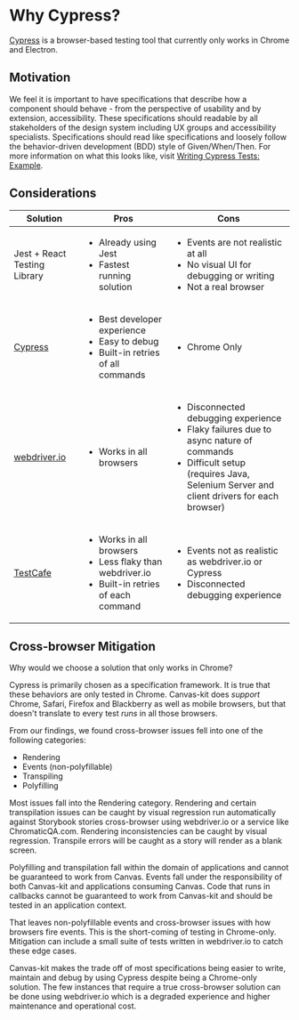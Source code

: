 # Why Cypress?

[Cypress](cypress.io) is a browser-based testing tool that currently only works in Chrome and
Electron.

## Motivation

We feel it is important to have specifications that describe how a component should behave - from
the perspective of usability and by extension, accessibility. These specifications should readable
by all stakeholders of the design system including UX groups and accessibility specialists.
Specifications should read like specifications and loosely follow the behavior-driven development
(BDD) style of Given/When/Then. For more information on what this looks like, visit
[Writing Cypress Tests: Example](./README.md#Example).

## Considerations

| Solution                                           | Pros                                                                                                                  | Cons                                                                                                                                                                                                    |
| -------------------------------------------------- | --------------------------------------------------------------------------------------------------------------------- | ------------------------------------------------------------------------------------------------------------------------------------------------------------------------------------------------------- |
| Jest + React Testing Library                       | <ul><li>Already using Jest</li><li>Fastest running solution</li></ul>                                                 | <ul><li>Events are not realistic at all</li><li>No visual UI for debugging or writing</li><li>Not a real browser</li></ul>                                                                              |
| [Cypress](https://www.cypress.io/)                 | <ul><li>Best developer experience</li><li>Easy to debug</li><li>Built-in retries of all commands</li></ul>            | <ul><li>Chrome Only</li></ul>                                                                                                                                                                           |
| [webdriver.io](https://webdriver.io/)              | <ul><li>Works in all browsers</li></ul>                                                                               | <ul><li>Disconnected debugging experience</li><li>Flaky failures due to async nature of commands</li><li>Difficult setup (requires Java, Selenium Server and client drivers for each browser)</li></ul> |
| [TestCafe](https://devexpress.github.io/testcafe/) | <ul><li>Works in all browsers</li><li>Less flaky than webdriver.io</li><li>Built-in retries of each command</li></ul> | <ul><li>Events not as realistic as webdriver.io or Cypress</li><li>Disconnected debugging experience</li></ul>                                                                                          |

## Cross-browser Mitigation

Why would we choose a solution that only works in Chrome?

Cypress is primarily chosen as a specification framework. It is true that these behaviors are only
tested in Chrome. Canvas-kit does _support_ Chrome, Safari, Firefox and Blackberry as well as mobile
browsers, but that doesn't translate to every test _runs_ in all those browsers.

From our findings, we found cross-browser issues fell into one of the following categories:

- Rendering
- Events (non-polyfillable)
- Transpiling
- Polyfilling

Most issues fall into the Rendering category. Rendering and certain transpilation issues can be
caught by visual regression run automatically against Storybook stories cross-browser using
webdriver.io or a service like ChromaticQA.com. Rendering inconsistencies can be caught by visual
regression. Transpile errors will be caught as a story will render as a blank screen.

Polyfilling and transpilation fall within the domain of applications and cannot be guaranteed to
work from Canvas. Events fall under the responsibility of both Canvas-kit and applications consuming
Canvas. Code that runs in callbacks cannot be guaranteed to work from Canvas-kit and should be
tested in an application context.

That leaves non-polyfillable events and cross-browser issues with how browsers fire events. This is
the short-coming of testing in Chrome-only. Mitigation can include a small suite of tests written in
webdriver.io to catch these edge cases.

Canvas-kit makes the trade off of most specifications being easier to write, maintain and debug by
using Cypress despite being a Chrome-only solution. The few instances that require a true
cross-browser solution can be done using webdriver.io which is a degraded experience and higher
maintenance and operational cost.
